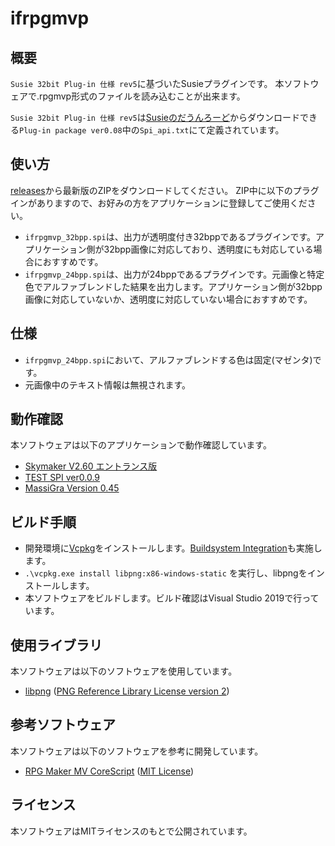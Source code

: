 ﻿# ifrpgmvp
## 概要
`Susie 32bit Plug-in 仕様 rev5`に基づいたSusieプラグインです。
本ソフトウェアで.rpgmvp形式のファイルを読み込むことが出来ます。

`Susie 32bit Plug-in 仕様 rev5`は[Susieのだうんろーど](https://www.digitalpad.co.jp/~takechin/download.html#spi)からダウンロードできる`Plug-in package ver0.08`中の`Spi_api.txt`にて定義されています。

## 使い方
[releases](https://github.com/Tan90909090/ifrpgmvp/releases)から最新版のZIPをダウンロードしてください。
ZIP中に以下のプラグインがありますので、お好みの方をアプリケーションに登録してご使用ください。
- `ifrpgmvp_32bpp.spi`は、出力が透明度付き32bppであるプラグインです。アプリケーション側が32bpp画像に対応しており、透明度にも対応している場合におすすめです。
- `ifrpgmvp_24bpp.spi`は、出力が24bppであるプラグインです。元画像と特定色でアルファブレンドした結果を出力します。アプリケーション側が32bpp画像に対応していないか、透明度に対応していない場合におすすめです。

## 仕様
- `ifrpgmvp_24bpp.spi`において、アルファブレンドする色は固定(マゼンタ)です。
- 元画像中のテキスト情報は無視されます。

## 動作確認
本ソフトウェアは以下のアプリケーションで動作確認しています。
- [Skymaker V2.60 エントランス版](http://files.in.coocan.jp/finekit/)
- [TEST SPI ver0.0.9](http://www.asahi-net.or.jp/~kh4s-smz/)
- [MassiGra Version 0.45](http://www.massigra.net/)

## ビルド手順
+ 開発環境に[Vcpkg](https://github.com/microsoft/vcpkg)をインストールします。[Buildsystem Integration](https://github.com/microsoft/vcpkg/blob/master/docs/users/integration.md#integrate)も実施します。
+ `.\vcpkg.exe install libpng:x86-windows-static` を実行し、libpngをインストールします。
+ 本ソフトウェアをビルドします。ビルド確認はVisual Studio 2019で行っています。

## 使用ライブラリ
本ソフトウェアは以下のソフトウェアを使用しています。
- [libpng](http://www.libpng.org/pub/png/libpng.html) ([PNG Reference Library License version 2](http://www.libpng.org/pub/png/src/libpng-LICENSE.txt))

## 参考ソフトウェア
本ソフトウェアは以下のソフトウェアを参考に開発しています。
- [RPG Maker MV CoreScript](https://github.com/rpgtkoolmv/corescript) ([MIT License](https://github.com/rpgtkoolmv/corescript/blob/master/LICENSE))

## ライセンス
本ソフトウェアはMITライセンスのもとで公開されています。
